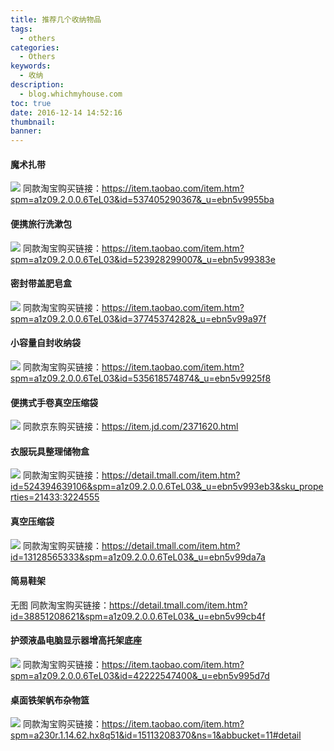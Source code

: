 ```yaml
---
title: 推荐几个收纳物品
tags:
  - others
categories:
  - Others
keywords:
  - 收纳
description:
  - blog.whichmyhouse.com
toc: true
date: 2016-12-14 14:52:16
thumbnail:
banner:
---
```


#### 魔术扎带
![](https://img.alicdn.com/imgextra/i2/671836971/TB2bpgFXurAQeBjSZFrXXbSvFXa_!!671836971.jpg)
同款淘宝购买链接：https://item.taobao.com/item.htm?spm=a1z09.2.0.0.6TeL03&id=537405290367&_u=ebn5v9955ba
<!-- more -->

#### 便携旅行洗漱包
![](https://img.alicdn.com/imgextra/i1/17112733/TB21alZgVXXXXaUXXXXXXXXXXXX_!!17112733.jpg)
同款淘宝购买链接：https://item.taobao.com/item.htm?spm=a1z09.2.0.0.6TeL03&id=523928299007&_u=ebn5v99383e


#### 密封带盖肥皂盒
![](https://img.alicdn.com/imgextra/i4/17112733/T2PrrTXCFXXXXXXXXX_!!17112733.jpg)
同款淘宝购买链接：https://item.taobao.com/item.htm?spm=a1z09.2.0.0.6TeL03&id=37745374282&_u=ebn5v99a97f

#### 小容量自封收纳袋
![](https://img.alicdn.com/imgextra/i2/17112733/TB2tyTWaNbxQeBjy1XdXXXVBFXa_!!17112733.jpg)
同款淘宝购买链接：https://item.taobao.com/item.htm?spm=a1z09.2.0.0.6TeL03&id=535618574874&_u=ebn5v9925f8

#### 便携式手卷真空压缩袋
![](https://img20.360buyimg.com/vc/jfs/t2773/335/1770684768/472642/ac9e0ffd/57496e52N74e5c326.jpg)
同款京东购买链接：https://item.jd.com/2371620.html

#### 衣服玩具整理储物盒
![](https://img.alicdn.com/imgextra/i2/369362777/TB2UqGlbr5K.eBjy0FfXXbApVXa_!!369362777.jpg)
同款淘宝购买链接：https://detail.tmall.com/item.htm?id=524394639106&spm=a1z09.2.0.0.6TeL03&_u=ebn5v993eb3&sku_properties=21433:3224555

#### 真空压缩袋
![](https://img.alicdn.com/imgextra/i1/771184756/TB2mvGmrVXXXXc2XpXXXXXXXXXX_!!771184756.jpg)
同款淘宝购买链接：https://detail.tmall.com/item.htm?id=13128565333&spm=a1z09.2.0.0.6TeL03&_u=ebn5v99da7a

#### 简易鞋架
无图
同款淘宝购买链接：https://detail.tmall.com/item.htm?id=38851208621&spm=a1z09.2.0.0.6TeL03&_u=ebn5v99cb4f

#### 护颈液晶电脑显示器增高托架底座
![](https://img.alicdn.com/imgextra/i1/1767665722/TB2TjgfipXXXXaCXXXXXXXXXXXX_!!1767665722.jpg)
同款淘宝购买链接：https://item.taobao.com/item.htm?spm=a1z09.2.0.0.6TeL03&id=42222547400&_u=ebn5v995d7d

#### 桌面铁架帆布杂物篮
![](http://7xtlfa.com1.z0.glb.clouddn.com/static/images/%E7%AE%80%E6%98%93%E6%94%B6%E7%BA%B3%E6%9E%B6.JPG)
同款淘宝购买链接：https://item.taobao.com/item.htm?spm=a230r.1.14.62.hx8q51&id=15113208370&ns=1&abbucket=11#detail
